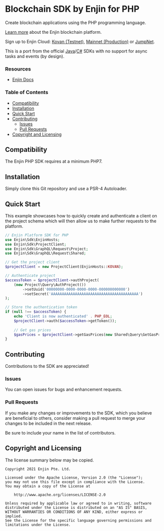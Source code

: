 # Blockchain SDK by Enjin for PHP

Create blockchain applications using the PHP programming language.

[Learn more](https://enjin.io/) about the Enjin blockchain platform.

Sign up to Enjin Cloud: [Kovan (Testnet)](https://kovan.cloud.enjin.io/),
[Mainnet (Production)](https://cloud.enjin.io/) or [JumpNet](https://jumpnet.cloud.enjin.io/).

This is a port from the official [Java](https://github.com/enjin/enjin-java-sdk)/[C#](https://github.com/enjin/enjin-csharp-sdk) SDKs with no support for async tasks and events (by design).

### Resources

* [Enjin Docs](https://docs.enjin.io)

### Table of Contents

* [Compatibility](#compatibility)
* [Installation](#installation)
* [Quick Start](#quick-start)
* [Contributing](#contributing)
    * [Issues](#issues)
    * [Pull Requests](#pull-requests)
* [Copyright and Licensing](#copyright-and-licensing)

## Compatibility

The Enjin PHP SDK requires at a minimum PHP7.

## Installation

Simply clone this Git repository and use a PSR-4 Autoloader.

## Quick Start

This example showcases how to quickly create and authenticate a client on the project schema which will then allow us to
make further requests to the platform.

```php
// Enjin Platform SDK for PHP
use Enjin\Sdk\EnjinHosts;
use Enjin\Sdk\ProjectClient;
use Enjin\Sdk\GraphQL\Request\Project;
use Enjin\Sdk\GraphQL\Request\Shared;

// Get the project client
$projectClient = new ProjectClient(EnjinHosts::KOVAN);

// Authenticate project
$accessToken = $projectClient->authProject(
    (new Project\Query\AuthProject())
        ->setUuid('00000000-0000-0000-0000-000000000000')
        ->setSecret('AAAAAAAAAAAAAAAAAAAAAAAAAAAAAAAAAAAAAAAA')
);

// Store the authentication token
if (null !== $accessToken) {
    echo 'Client is now authenticated' . PHP_EOL;
    $projectClient->auth($accessToken->getToken());
    
    // Get gas prices
    $gasPrices = $projectClient->getGasPrices(new Shared\Query\GetGasPrices());
}
```

## Contributing

Contributions to the SDK are appreciated!

### Issues

You can open issues for bugs and enhancement requests.

### Pull Requests

If you make any changes or improvements to the SDK, which you believe are beneficial to others, consider making a pull
request to merge your changes to be included in the next release.

Be sure to include your name in the list of contributors.

## Copyright and Licensing

The license summary below may be copied.

```text
Copyright 2021 Enjin Pte. Ltd.

Licensed under the Apache License, Version 2.0 (the "License");
you may not use this file except in compliance with the License.
You may obtain a copy of the License at

    http://www.apache.org/licenses/LICENSE-2.0

Unless required by applicable law or agreed to in writing, software
distributed under the License is distributed on an "AS IS" BASIS,
WITHOUT WARRANTIES OR CONDITIONS OF ANY KIND, either express or implied.
See the License for the specific language governing permissions and
limitations under the License.
```
